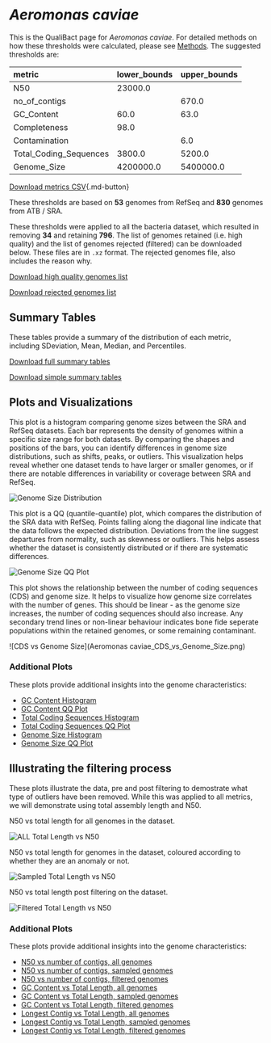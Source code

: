 # *Aeromonas caviae*

This is the QualiBact page for *Aeromonas caviae*. For detailed methods on how these thresholds were calculated, please see [Methods](../../methods.md).
The suggested thresholds are: 

| metric                 | lower_bounds   | upper_bounds   |
|:-----------------------|:---------------|:---------------|
| N50                    | 23000.0        |                |
| no_of_contigs          |                | 670.0          |
| GC_Content             | 60.0           | 63.0           |
| Completeness           | 98.0           |                |
| Contamination          |                | 6.0            |
| Total_Coding_Sequences | 3800.0         | 5200.0         |
| Genome_Size            | 4200000.0      | 5400000.0      |

[Download metrics CSV](Aeromonas_caviae_metrics.csv){.md-button}


These thresholds are based on **53** genomes from RefSeq and **830** genomes from ATB / SRA.

These thresholds were applied to all the bacteria dataset, which resulted in removing **34** and retaining **796**.
The list of genomes retained (i.e. high quality) and the list of genomes rejected (filtered) can be downloaded below. These files are in `.xz` format. The rejected genomes file, also includes the reason why.

[Download high quality genomes list](Aeromonas_caviae_high_quality_genomes.csv.xz)


[Download rejected genomes list](Aeromonas_caviae_filtered_out_genomes.csv.xz)



## Summary Tables
These tables provide a summary of the distribution of each metric, including SDeviation, Mean, Median, and Percentiles.

[Download full summary tables](summary.csv)

[Download simple summary tables](selected_summary.csv)

## Plots and Visualizations

This plot is a histogram comparing genome sizes between the SRA and RefSeq datasets. Each bar represents the density of genomes within a specific size range for both datasets. By comparing the shapes and positions of the bars, you can identify differences in genome size distributions, such as shifts, peaks, or outliers. This visualization helps reveal whether one dataset tends to have larger or smaller genomes, or if there are notable differences in variability or coverage between SRA and RefSeq.

![Genome Size Distribution](Genome_Size_refseq_histogram_kde.png)

This plot is a QQ (quantile-quantile) plot, which compares the distribution of the SRA data with RefSeq. Points falling along the diagonal line indicate that the data follows the expected distribution. Deviations from the line suggest departures from normality, such as skewness or outliers. This helps assess whether the dataset is consistently distributed or if there are systematic differences.

![Genome Size QQ Plot](Genome_Size_refseq_qqplot.png)

This plot shows the relationship between the number of coding sequences (CDS) and genome size. It helps to visualize how genome size correlates with the number of genes. This should be linear - as the genome size increases, the number of coding sequences should also increase. Any secondary trend lines or non-linear behaviour indicates bone fide seperate populations within the retained genomes, or some remaining contaminant. 

![CDS vs Genome Size](Aeromonas caviae_CDS_vs_Genome_Size.png)

### Additional Plots

These plots provide additional insights into the genome characteristics:

- [GC Content Histogram](GC_Content_refseq_histogram_kde.png)
- [GC Content QQ Plot](GC_Content_refseq_qqplot.png)
- [Total Coding Sequences Histogram](Total_Coding_Sequences_refseq_histogram_kde.png)
- [Total Coding Sequences QQ Plot](Total_Coding_Sequences_refseq_qqplot.png)
- [Genome Size Histogram](Genome_Size_refseq_histogram_kde.png)
- [Genome Size QQ Plot](Genome_Size_refseq_qqplot.png)
## Illustrating the filtering process
These plots illustrate the data, pre and post filtering to demostrate what type of outliers have been removed. While this was applied to all metrics, we will demonstrate using total assembly length and N50.

N50 vs total length for all genomes in the dataset.

![ALL Total Length vs N50](Aeromonas_caviae_all_total_length_N50.png)

N50 vs total length for genomes in the dataset, coloured according to whether they are an anomaly or not.

![Sampled Total Length vs N50](Aeromonas_caviae_sample_total_length_N50.png)

N50 vs total length post filtering on the dataset.

![Filtered Total Length vs N50](Aeromonas_caviae_filt_total_length_N50.png)

### Additional Plots

These plots provide additional insights into the genome characteristics:

- [N50 vs number of contigs, all genomes](Aeromonas_caviae_all_N50_number.png)
- [N50 vs number of contigs, sampled genomes](Aeromonas_caviae_sample_N50_number.png)
- [N50 vs number of contigs, filtered genomes](Aeromonas_caviae_filt_N50_number.png)
- [GC Content vs Total Length, all genomes](Aeromonas_caviae_all_total_length_GC_Content.png)
- [GC Content vs Total Length, sampled genomes](Aeromonas_caviae_sample_total_length_GC_Content.png)
- [GC Content vs Total Length, filtered genomes](Aeromonas_caviae_filt_total_length_GC_Content.png)
- [Longest Contig vs Total Length, all genomes](Aeromonas_caviae_all_total_length_longest.png)
- [Longest Contig vs Total Length, sampled genomes](Aeromonas_caviae_sample_total_length_longest.png)
- [Longest Contig vs Total Length, filtered genomes](Aeromonas_caviae_filt_total_length_longest.png)
